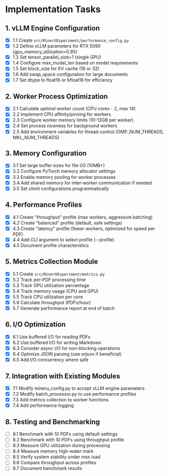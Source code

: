 # Implementation Tasks

## 1. vLLM Engine Configuration

- [x] 1.1 Create `src/MinerUExperiment/performance_config.py`
- [x] 1.2 Define vLLM parameters for RTX 5090 (gpu_memory_utilization=0.95)
- [x] 1.3 Set tensor_parallel_size=1 (single GPU)
- [x] 1.4 Configure max_model_len based on model requirements
- [x] 1.5 Set block_size for KV cache (16 or 32)
- [x] 1.6 Add swap_space configuration for large documents
- [x] 1.7 Set dtype to float16 or bfloat16 for efficiency

## 2. Worker Process Optimization

- [x] 2.1 Calculate optimal worker count (CPU cores - 2, max 14)
- [x] 2.2 Implement CPU affinity/pinning for workers
- [x] 2.3 Configure worker memory limits (10-12GB per worker)
- [x] 2.4 Set process niceness for background workers
- [x] 2.5 Add environment variables for thread control (OMP_NUM_THREADS, MKL_NUM_THREADS)

## 3. Memory Configuration

- [x] 3.1 Set large buffer sizes for file I/O (10MB+)
- [x] 3.2 Configure PyTorch memory allocator settings
- [x] 3.3 Enable memory pooling for worker processes
- [x] 3.4 Add shared memory for inter-worker communication if needed
- [x] 3.5 Set ulimit configurations programmatically

## 4. Performance Profiles

- [x] 4.1 Create "throughput" profile (max workers, aggressive batching)
- [x] 4.2 Create "balanced" profile (default, safe settings)
- [x] 4.3 Create "latency" profile (fewer workers, optimized for speed per PDF)
- [x] 4.4 Add CLI argument to select profile (--profile)
- [x] 4.5 Document profile characteristics

## 5. Metrics Collection Module

- [x] 5.1 Create `src/MinerUExperiment/metrics.py`
- [x] 5.2 Track per-PDF processing time
- [x] 5.3 Track GPU utilization percentage
- [x] 5.4 Track memory usage (CPU and GPU)
- [x] 5.5 Track CPU utilization per core
- [x] 5.6 Calculate throughput (PDFs/hour)
- [x] 5.7 Generate performance report at end of batch

## 6. I/O Optimization

- [x] 6.1 Use buffered I/O for reading PDFs
- [x] 6.2 Use buffered I/O for writing Markdown
- [x] 6.3 Consider async I/O for non-blocking operations
- [x] 6.4 Optimize JSON parsing (use orjson if beneficial)
- [x] 6.5 Add I/O concurrency where safe

## 7. Integration with Existing Modules

- [x] 7.1 Modify mineru_config.py to accept vLLM engine parameters
- [x] 7.2 Modify batch_processor.py to use performance profiles
- [x] 7.3 Add metrics collection to worker functions
- [x] 7.4 Add performance logging

## 8. Testing and Benchmarking

- [ ] 8.1 Benchmark with 10 PDFs using default settings
- [ ] 8.2 Benchmark with 10 PDFs using throughput profile
- [ ] 8.3 Measure GPU utilization during processing
- [ ] 8.4 Measure memory high-water mark
- [ ] 8.5 Verify system stability under max load
- [ ] 8.6 Compare throughput across profiles
- [ ] 8.7 Document benchmark results
